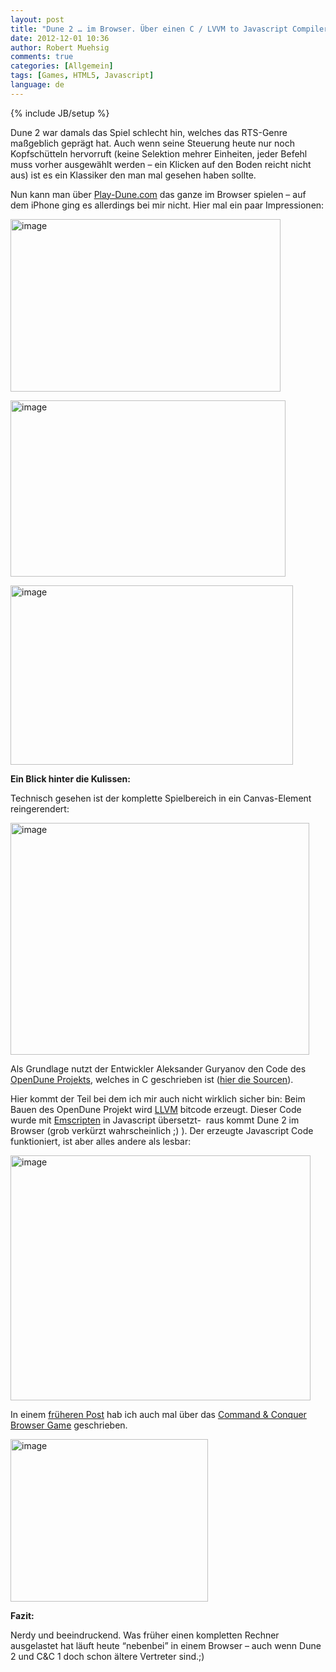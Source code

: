```yaml
---
layout: post
title: "Dune 2 … im Browser. Über einen C / LVVM to Javascript Compiler."
date: 2012-12-01 10:36
author: Robert Muehsig
comments: true
categories: [Allgemein]
tags: [Games, HTML5, Javascript]
language: de
---
```

{% include JB/setup %}
<p>Dune 2 war damals das Spiel schlecht hin, welches das RTS-Genre maßgeblich geprägt hat. Auch wenn seine Steuerung heute nur noch Kopfschütteln hervorruft (keine Selektion mehrer Einheiten, jeder Befehl muss vorher ausgewählt werden – ein Klicken auf den Boden reicht nicht aus) ist es ein Klassiker den man mal gesehen haben sollte.</p> <p>Nun kann man über <a href="http://play-dune.com">Play-Dune.com</a> das ganze im Browser spielen – auf dem iPhone ging es allerdings bei mir nicht. Hier mal ein paar Impressionen:</p> <p><a href="{{BASE_PATH}}/assets/wp-images-de/image1664.png"><img title="image" style="border-top: 0px; border-right: 0px; border-bottom: 0px; border-left: 0px; display: inline" border="0" alt="image" src="{{BASE_PATH}}/assets/wp-images-de/image_thumb822.png" width="432" height="276"></a> </p> <p><a href="{{BASE_PATH}}/assets/wp-images-de/image1665.png"><img title="image" style="border-top: 0px; border-right: 0px; border-bottom: 0px; border-left: 0px; display: inline" border="0" alt="image" src="{{BASE_PATH}}/assets/wp-images-de/image_thumb823.png" width="440" height="282"></a> </p> <p><a href="{{BASE_PATH}}/assets/wp-images-de/image1666.png"><img title="image" style="border-top: 0px; border-right: 0px; border-bottom: 0px; border-left: 0px; display: inline" border="0" alt="image" src="{{BASE_PATH}}/assets/wp-images-de/image_thumb824.png" width="452" height="287"></a> </p> <p><strong>Ein Blick hinter die Kulissen:</strong></p> <p>Technisch gesehen ist der komplette Spielbereich in ein Canvas-Element reingerendert:</p> <p><a href="{{BASE_PATH}}/assets/wp-images-de/image1667.png"><img title="image" style="border-top: 0px; border-right: 0px; border-bottom: 0px; border-left: 0px; display: inline" border="0" alt="image" src="{{BASE_PATH}}/assets/wp-images-de/image_thumb825.png" width="478" height="371"></a> </p> <p></p> <p></p> <p></p> <p>Als Grundlage nutzt der Entwickler Aleksander Guryanov den Code des <a href="http://www.opendune.org/">OpenDune Projekts</a>, welches in C geschrieben ist (<a href="http://svn.opendune.org/trunk/">hier die Sourcen</a>). </p> <p>Hier kommt der Teil bei dem ich mir auch nicht wirklich sicher bin: Beim Bauen des OpenDune Projekt wird <a href="http://en.wikipedia.org/wiki/LLVM">LLVM</a> bitcode erzeugt. Dieser Code wurde mit <a href="https://github.com/kripken/emscripten">Emscripten</a> in Javascript übersetzt-&nbsp; raus kommt Dune 2 im Browser (grob verkürzt wahrscheinlich ;) ). Der erzeugte Javascript Code funktioniert, ist aber alles andere als lesbar:</p> <p><a href="{{BASE_PATH}}/assets/wp-images-de/image1668.png"><img title="image" style="border-top: 0px; border-right: 0px; border-bottom: 0px; border-left: 0px; display: inline" border="0" alt="image" src="{{BASE_PATH}}/assets/wp-images-de/image_thumb826.png" width="480" height="392"></a> </p> <p>In einem <a href="{{BASE_PATH}}/2012/03/12/html5-games-tooling-3d/">früheren Post</a> hab ich auch mal über das <a href="http://www.adityaravishankar.com/projects/games/command-and-conquer/">Command &amp; Conquer Browser Game</a> geschrieben.</p> <p><a href="{{BASE_PATH}}/assets/wp-images-de/image1669.png"><img title="image" style="border-top: 0px; border-right: 0px; border-bottom: 0px; border-left: 0px; display: inline" border="0" alt="image" src="{{BASE_PATH}}/assets/wp-images-de/image_thumb827.png" width="316" height="260"></a> </p> <p><strong>Fazit:</strong></p> <p>Nerdy und beeindruckend. Was früher einen kompletten Rechner ausgelastet hat läuft heute “nebenbei” in einem Browser – auch wenn Dune 2 und C&amp;C 1 doch schon ältere Vertreter sind.;)</p>
